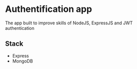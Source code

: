 # Authentification app
The app built to improve skills of NodeJS, ExpressJS and JWT authentication

## Stack
- Express
- MongoDB